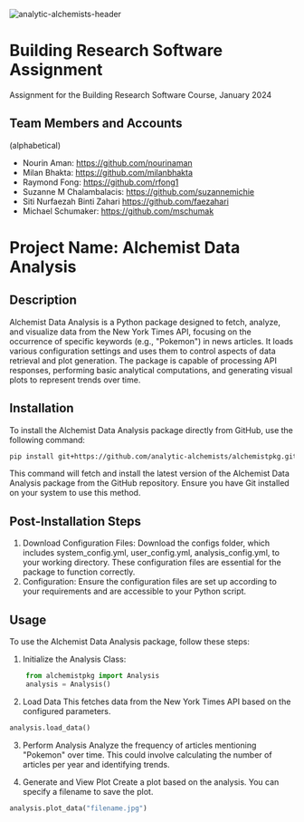![analytic-alchemists-header](https://github.com/analytic-alchemists/alchemistpkg/assets/3884360/306b0521-2aa1-4cb4-b90b-58a7177fead1)
# Building Research Software Assignment
Assignment for the Building Research Software Course, January 2024

## Team Members and Accounts

(alphabetical)
- Nourin Aman: https://github.com/nourinaman
- Milan Bhakta: https://github.com/milanbhakta
- Raymond Fong: https://github.com/rfong1
- Suzanne M Chalambalacis: https://github.com/suzannemichie
- Siti Nurfaezah Binti Zahari https://github.com/faezahari
- Michael Schumaker: https://github.com/mschumak

# Project Name: Alchemist Data Analysis

## Description

Alchemist Data Analysis is a Python package designed to fetch, analyze, and visualize data from the New York Times API, focusing on the occurrence of specific keywords (e.g., "Pokemon") in news articles. It loads various configuration settings and uses them to control aspects of data retrieval and plot generation. The package is capable of processing API responses, performing basic analytical computations, and generating visual plots to represent trends over time.

## Installation

To install the Alchemist Data Analysis package directly from GitHub, use the following command:

```bash
pip install git+https://github.com/analytic-alchemists/alchemistpkg.git
```
This command will fetch and install the latest version of the Alchemist Data Analysis package from the GitHub repository. Ensure you have Git installed on your system to use this method.

## Post-Installation Steps

1) Download Configuration Files: Download the configs folder, which includes system_config.yml, user_config.yml, analysis_config.yml, to your working directory. These configuration files are essential for the package to function correctly.
2) Configuration: Ensure the configuration files are set up according to your requirements and are accessible to your Python script.

## Usage
To use the Alchemist Data Analysis package, follow these steps:

1) Initialize the Analysis Class:
```python
    from alchemistpkg import Analysis
    analysis = Analysis()   
```
2) Load Data
This fetches data from the New York Times API based on the configured parameters.
```python
analysis.load_data()
```
3) Perform Analysis
Analyze the frequency of articles mentioning "Pokemon" over time. This could involve calculating the number of articles per year and identifying trends.

4) Generate and View Plot
Create a plot based on the analysis. You can specify a filename to save the plot.
```python
analysis.plot_data("filename.jpg")
```


